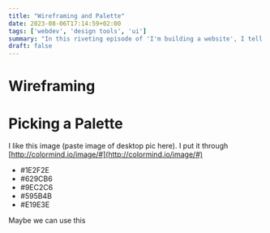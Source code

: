 ```yaml
---
title: "Wireframing and Palette"
date: 2023-08-06T17:14:59+02:00
tags: ['webdev', 'design tools', 'ui']
summary: "In this riveting episode of 'I'm building a website', I tell you about hex colour codes I like."
draft: false
---
```


# Wireframing


# Picking a Palette

I like this image (paste image of desktop pic here). I put it through [http://colormind.io/image/#](http://colormind.io/image/#)

- #1E2F2E
- #629CB6
- #9EC2C6
- #595B4B
- #E19E3E

Maybe we can use this